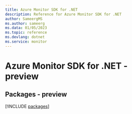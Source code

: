 ```yaml
---
title: Azure Monitor SDK for .NET
description: Reference for Azure Monitor SDK for .NET
author: SameergMS
ms.author: sameerg
ms.data: 01/05/2023
ms.topic: reference
ms.devlang: dotnet
ms.service: monitor
---
```

# Azure Monitor SDK for .NET - preview
## Packages - preview
[!INCLUDE [packages](monitor-index.md)]